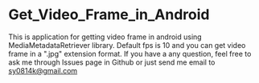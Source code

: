# Get_Video_Frame_in_Android
This is application for getting video frame in android using MediaMetadataRetriever library.
Default fps is 10 and you can get video frame in a ".jpg" extension format.
If you have a any question, feel free to ask me through Issues page in Github or just send me email to sy0814k@gmail.com
